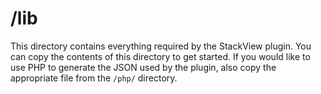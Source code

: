 # /lib

This directory contains everything required by the StackView plugin.  You can copy the contents of this directory to get started.  If you would like to use PHP to generate the JSON used by the plugin, also copy the appropriate file from the `/php/` directory.